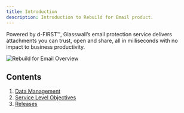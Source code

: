 ```yaml
---
title: Introduction
description: Introduction to Rebuild for Email product.
---
```


Powered by d-FIRST™, Glasswall’s email protection service delivers attachments you can trust, open and share, all in milliseconds with no impact to business productivity.

![Rebuild for Email Overview](https://glasswallsolutions.com/wp-content/uploads/2020/01/filetrust-2000x700.3.png)

## Contents

1. [Data Management](data-management)
2. [Service Level Objectives](slos)
3. [Releases](releases)

